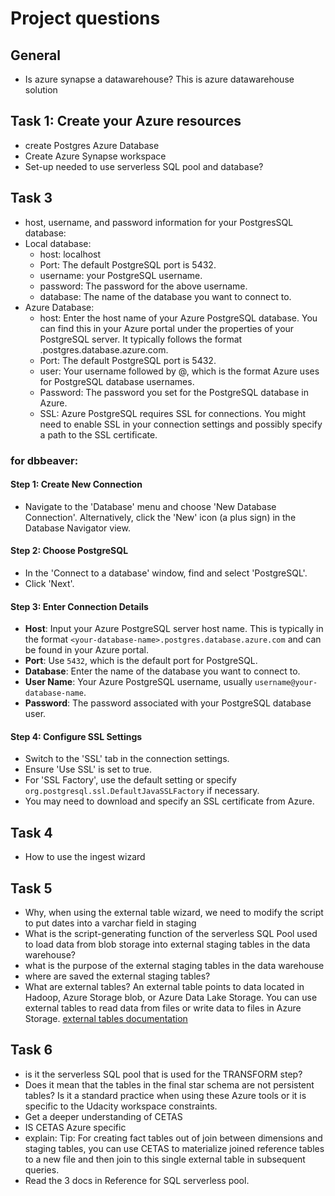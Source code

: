 # Project questions

## General
- Is azure synapse a datawarehouse?
This is azure datawarehouse solution

## Task 1: Create your Azure resources
- create Postgres Azure Database
- Create Azure Synapse workspace
- Set-up needed to use serverless SQL pool and database?

## Task 3
-  host, username, and password information for your PostgresSQL database:
  - Local database:
    - host: localhost
    - Port: The default PostgreSQL port is 5432.
    - username: your PostgreSQL username.
    - password: The password for the above username.
    - database: The name of the database you want to connect to.
  - Azure Database:
    - host: Enter the host name of your Azure PostgreSQL database. You can find this in your Azure portal under the 
    properties of your PostgreSQL server. It typically follows the format <your-database-name>.postgres.database.azure.com.
    - Port: The default PostgreSQL port is 5432.
    - user: Your username followed by @<your-database-name>, which is the format Azure uses for PostgreSQL database usernames.
    - Password: The password you set for the PostgreSQL database in Azure.
    - SSL: Azure PostgreSQL requires SSL for connections. You might need to enable SSL in your connection settings and 
    possibly specify a path to the SSL certificate.

### for dbbeaver:
#### Step 1: Create New Connection
- Navigate to the 'Database' menu and choose 'New Database Connection'. Alternatively, click the 'New' icon (a plus sign) in the Database Navigator view.

#### Step 2: Choose PostgreSQL
- In the 'Connect to a database' window, find and select 'PostgreSQL'.
- Click 'Next'.

#### Step 3: Enter Connection Details
- **Host**: Input your Azure PostgreSQL server host name. This is typically in the format `<your-database-name>.postgres.database.azure.com` and can be found in your Azure portal.
- **Port**: Use `5432`, which is the default port for PostgreSQL.
- **Database**: Enter the name of the database you want to connect to.
- **User Name**: Your Azure PostgreSQL username, usually `username@your-database-name`.
- **Password**: The password associated with your PostgreSQL database user.

#### Step 4: Configure SSL Settings
- Switch to the 'SSL' tab in the connection settings.
- Ensure 'Use SSL' is set to true.
- For 'SSL Factory', use the default setting or specify `org.postgresql.ssl.DefaultJavaSSLFactory` if necessary.
- You may need to download and specify an SSL certificate from Azure.

## Task 4
- How to use the ingest wizard

## Task 5
- Why, when using the external table wizard, we need to modify the script to put dates into a varchar field in staging
- What is the  script-generating function of the serverless SQL Pool used to load data from blob storage into external
staging tables in the data warehouse?
- what is the purpose of the external staging tables in the data warehouse
- where are saved the external staging tables?
- What are external tables? 
An external table points to data located in Hadoop, Azure Storage blob, or Azure Data Lake Storage. You can use external 
tables to read data from files or write data to files in Azure Storage.
[external tables documentation](https://learn.microsoft.com/en-us/azure/synapse-analytics/sql/develop-tables-external-tables?tabs=hadoop)

## Task 6
- is it the serverless SQL pool that is used for the TRANSFORM step?
- Does it mean that the tables in the final star schema are not persistent tables? Is it a standard practice when using 
these Azure tools or it is specific to the Udacity workspace constraints.
- Get a deeper understanding of CETAS
- IS CETAS Azure specific
- explain: Tip: For creating fact tables out of join between dimensions and staging tables, you can use CETAS to 
materialize joined reference tables to a new file and then join to this single external table in subsequent queries.
- Read the 3 docs in Reference for SQL serverless pool.
